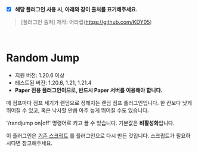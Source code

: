* [x] **해당 플러그인 사용 시, 아래와 같이 출처를 표기해주세요.**

> [플러그인 출처] 제작: 어라랍(https://github.com/KDY05)

<br/>

# Random Jump

* 지원 버전: 1.20.6 이상
* 테스트된 버전: 1.20.6, 1.21, 1.21.4
* **Paper 전용 플러그인이므로, 반드시 Paper 서버를 이용해야 합니다.**

매 점프마다 점프 세기가 랜덤으로 정해지는 랜덤 점프 플러그인입니다.
한 칸보다 낮게 뛰어질 수 있고, 혹은 낙사할 만큼 아주 높게 뛰어질 수도 있습니다.

\'/randjump on|off\' 명령어로 키고 끌 수 있습니다. 기본값은 **비활성화**입니다.

이 플러그인은 [기존 스크립트](https://github.com/KDY05/Denizen_1.20.6)
를 플러그인으로 다시 만든 것입니다. 스크립트가 필요하시다면 참고해주세요.
